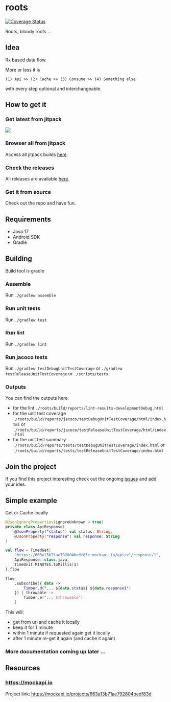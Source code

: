 # roots

[![Coverage Status](https://coveralls.io/repos/github/ranapat/roots/badge.svg?branch=main)](https://coveralls.io/github/ranapat/roots?branch=main)

Roots, bloody roots ...

## Idea

Rx based data flow.

More or less it is

```
(1) Api >> (2) Cache >> (3) Consume >> (4) Something else
```

with every step optional and interchangeable.

## How to get it

### Get latest from jitpack
[![](https://jitpack.io/v/ranapat/roots.svg)](https://jitpack.io/#ranapat/roots)

### Browser all from jitpack
Access all jitpack builds [here](https://jitpack.io/#ranapat/roots).

### Check the releases
All releases are available [here](https://github.com/ranapat/roots/tags).

### Get it from source
Check out the repo and have fun.

## Requirements
* Java 17
* Android SDK
* Gradle

## Building
Build tool is gradle

### Assemble
Run `./gradlew assemble`

### Run unit tests
Run `./gradlew test`

### Run lint
Run `./gradlew lint`

### Run jacoco tests
Run `./gradlew testDebugUnitTestCoverage` or `./gradlew testReleaseUnitTestCoverage` or `./scripts/tests`

### Outputs
You can find the outputs here:
- for the lint
  `./roots/build/reports/lint-results-developmentDebug.html`
- for the unit test coverage
  `./roots/build/reports/jacoco/testDebugUnitTestCoverage/html/index.html` or `./roots/build/reports/jacoco/testReleaseUnitTestCoverage/html/index.html`
- for the unit test summary
  `./roots/build/reports/tests/testDebugUnitTestCoverage/index.html` or `./roots/build/reports/tests/testReleaseUnitTestCoverage/index.html`

## Join the project
If you find this project interesting check out the ongoing
[issues](https://github.com/ranapat/roots/issues) and add your ides.

## Simple example

Get or Cache locally

```kotlin
@JsonIgnoreProperties(ignoreUnknown = true)
private class ApiResponse(
    @JsonProperty("status") val status: String,
    @JsonProperty("response") val response: String
)

val flow = TimedGet(
    "https://663a13b71ae792804bedf83c.mockapi.io/api/v1/response/1",
    ApiResponse::class.java,
    TimeUnit.MINUTES.toMillis(1)
).flow

flow
    .subscribe({ data ->
        Timber.d("... ${data.status} ${data.response}")
    }) { throwable ->
        Timber.e("... $throwable")
    }
```

This will:

- get from url and cache it locally
- keep it for 1 minute
- within 1 minute if requested again get it locally
- after 1 minute re-get it again (and cache it again)

### More documentation coming up later ...

## Resources

### https://mockapi.io

Project link: https://mockapi.io/projects/663a13b71ae792804bedf83d